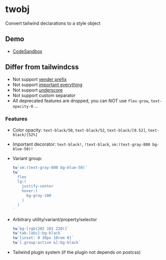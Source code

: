 # twobj

Convert tailwind declarations to a style object

## Demo

- [CodeSandbox](https://codesandbox.io/s/tailwind-and-css-in-js-twobj-6txkjh)

## Differ from tailwindcss

- Not support [vender prefix](https://tailwindcss.com/docs/browser-support#vendor-prefixes)
- Not support [important everything](https://tailwindcss.com/docs/configuration#important)
- Not support [underscore](https://tailwindcss.com/docs/content#using-spaces-and-underscores)
- Not support custom separator
- All deprecated features are dropped, you can NOT use `flex-grow`, `text-opacity-0` ...

### Features

- Color opacity: `text-black/50`, `text-black/52`, `text-black/[0.52]`, `text-black/[52%]`
- Important decorator: `text-black!`, `!text-black`, `sm:(text-gray-800 bg-blue-50)!`
- Variant group:

	```js
	tw`sm:(text-gray-800 bg-blue-50)`
	tw`
	  flex
	  lg:(
	    justify-center
	    hover:(
	      bg-gray-100
	    )
	  )
	`
	```

- Arbitrary utility/variant/property/selector

	```js
	tw`bg-[rgb(202 101 220)]`
	tw`tab-[abc]:bg-black`
	tw`[inset: 0 30px 10rem 0]`
	tw`[.group:active &]:bg-black`
	```

- Tailwind plugin system (if the plugin not depends on postcss)
